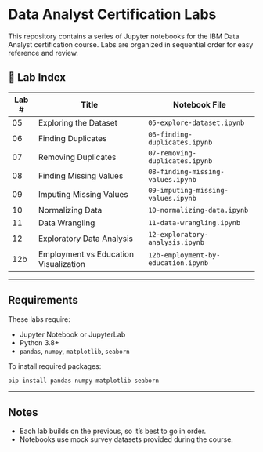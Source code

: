 # Data Analyst Certification Labs

This repository contains a series of Jupyter notebooks for the IBM Data Analyst certification course. Labs are organized in sequential order for easy reference and review.

## 🔢 Lab Index

| Lab # | Title                                  | Notebook File                         |
|-------|----------------------------------------|----------------------------------------|
| 05    | Exploring the Dataset                  | `05-explore-dataset.ipynb`            |
| 06    | Finding Duplicates                     | `06-finding-duplicates.ipynb`         |
| 07    | Removing Duplicates                    | `07-removing-duplicates.ipynb`        |
| 08    | Finding Missing Values                 | `08-finding-missing-values.ipynb`     |
| 09    | Imputing Missing Values                | `09-imputing-missing-values.ipynb`    |
| 10    | Normalizing Data                       | `10-normalizing-data.ipynb`           |
| 11    | Data Wrangling                         | `11-data-wrangling.ipynb`             |
| 12    | Exploratory Data Analysis              | `12-exploratory-analysis.ipynb`       |
| 12b   | Employment vs Education Visualization  | `12b-employment-by-education.ipynb`   |

---

## Requirements

These labs require:
- Jupyter Notebook or JupyterLab
- Python 3.8+
- `pandas`, `numpy`, `matplotlib`, `seaborn`

To install required packages:

```bash
pip install pandas numpy matplotlib seaborn
````
---

## Notes

* Each lab builds on the previous, so it’s best to go in order.
* Notebooks use mock survey datasets provided during the course.

```
